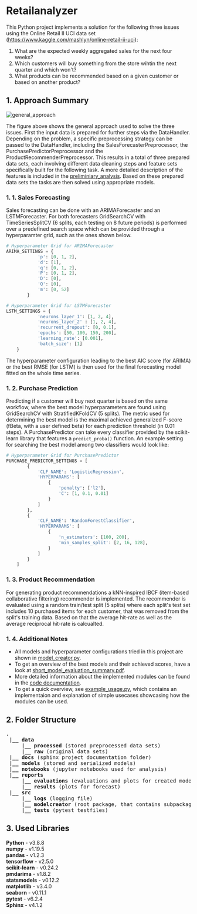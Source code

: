 # Retailanalyzer
This Python project implements a solution for the following three issues using the Online Retail II UCI data set (https://www.kaggle.com/mashlyn/online-retail-ii-uci):
1. What are the expected weekly aggregated sales for the next four weeks?
1. Which customers will buy something from the store wihtin the next quarter and which won't?
1. What products can be recommended based on a given customer or based on another product?


## 1. Approach Summary
![general_approach](https://user-images.githubusercontent.com/88842385/129218719-6c24c0a9-4caa-4a46-a389-616ab299ed26.PNG)

The figure above shows the general approach used to solve the three issues. First the input data is prepared for further steps via the DataHandler. Depending on the problem, a specific preprocessing strategy can be passed to the DataHandler, including the SalesForecasterPreprocessor, the PurchasePredictorPreprocessor and the ProductRecommenderPreprocessor. This results in a total of three prepared data sets, each involving different data cleaning steps and feature sets specifically built for the following task. A more detailed description of the features is included in the [preliminiary_analysis](https://htmlpreview.github.io/?https://github.com/ML195/Retailanalyzer/blob/master/notebooks/preliminary_analysis.html). Based on these prepared data sets the tasks are then solved using appropriate models.

### 1. 1. Sales Forecasting
Sales forecasting can be done with an ARIMAForecaster and an LSTMForecaster. For both forecasters GridSearchCV with TimeSeriesSplitCV (6 splits, each testing on 8 future periods) is performed over a predefined search space which can be provided through a hyperparamter grid, such as the ones shown below.

```python
# Hyperparameter Grid for ARIMAForecaster
ARIMA_SETTINGS = {
            'p': [0, 1, 2],
            'd': [1],
            'q': [0, 1, 2],
            'P': [0, 1, 2],
            'D': [0],
            'Q': [0],
            'm': [0, 52]
        }

# Hyperparameter Grid for LSTMForecaster
LSTM_SETTINGS = {
            'neurons_layer_1': [1, 2, 4],
            'neurons_layer_2' : [1, 2, 4],
            'recurrent_dropout': [0, 0.1],
            'epochs': [50, 100, 150, 200],
            'learning_rate': [0.001],
            'batch_size': [1]
    }
```
The hyperparameter configuration leading to the best AIC score (for ARIMA) or the best RMSE (for LSTM) is then used for the final forecasting model fitted on the whole time series.

### 1. 2. Purchase Prediction
Predicting if a customer will buy next quarter is based on the same workflow, where the best model hyperparameters are found using GridSearchCV with StratifiedKFoldCV (5 splits). The metric used for determining the best model is the maximal achieved generalized F-score (fBeta, with a user defined beta) for each prediction threshold (in 0.01 steps). A PurchasePredictor can take every classifier provided by the scikit-learn library that features a `predict_proba()` function. An example setting for searching the best model among two classifiers would look like:

```python
# Hyperparameter Grid for PurchasePredictor
PURCHASE_PREDICTOR_SETTINGS = [
        {
            'CLF_NAME': 'LogisticRegression',
            'HYPERPARAMS': [
                {
                    'penalty': ['l2'],
                    'C': [1, 0.1, 0.01]
                }
            ]
        },
        {
            'CLF_NAME': 'RandomForestClassifier',
            'HYPERPARAMS': [
                {
                    'n_estimators': [100, 200],
                    'min_samples_split': [2, 16, 128],
                }
            ]
        }
    ]
```

### 1. 3. Product Recommendation
For generating product recommendations a kNN-inspired IBCF (item-based collaborative filtering) recommender is implemented. The recommender is evaluated using a random train/test split (5 splits) where each split's test set includes 10 purchased items for each customer, that was removed from the split's training data. Based on that the average hit-rate as well as the average reciprocal hit-rate is calcualted. 

### 1. 4. Additional Notes
* All models and hyperparameter configurations tried in this project are shown in [model_creator.py](https://github.com/ML195/Retailanalyzer/blob/master/docs/build/html/index.html). 
* To get an overview of the best models and their achieved scores, have a look at [short_model_evaluation_summary.pdf](https://github.com/ML195/Retailanalyzer/blob/master/reports/short_model_evaluation_summary.pdf). 
* More detailed information about the implemented modules can be found in the [code documentation](https://htmlpreview.github.io/?https://github.com/ML195/Retailanalyzer/blob/master/docs/build/html/index.html). 
* To get a quick overview, see [example_usage.py](https://github.com/ML195/Retailanalyzer/blob/master/src/example_usage.py), which contains an implementaion and explanation of simple usecases showcasing how the modules can be used. 

## 2. Folder Structure
<pre>
<b>.</b>
 <b>|__ data</b>
     <b>|__ processed</b> (stored preprocessed data sets)
     <b>|__ raw</b> (original data sets)
 <b>|__ docs</b> (sphinx project documentation folder)
 <b>|__ models</b></b> (stored and serialized models)
 <b>|__ notebooks</b> (jupyter notebooks used for analysis)
 <b>|__ reports</b>
     <b>|__ evaluations</b> (evaluations and plots for created models)
     <b>|__ results</b> (plots for forecast)
 <b>|__ src</b>
     <b>|__ logs</b> (logging file)
     <b>|__ modelcreator</b> (root package, that contains subpackages and corresponding modules)
     <b>|__ tests</b> (pytest testfiles)
</pre>

## 3. Used Libraries
**Python** - v3.8.8  
**numpy** - v1.19.5  
**pandas** - v1.2.3  
**tensorflow** - v2.5.0  
**scikit-learn** - v0.24.2  
**pmdarima** - v1.8.2  
**statsmodels** - v0.12.2  
**matplotlib** - v3.4.0  
**seaborn** - v0.11.1  
**pytest** - v6.2.4  
**Sphinx** - v4.1.2
